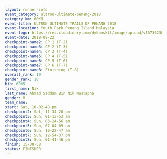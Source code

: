 ```yaml
---
layout: runner-info 
event_category: ultron-ultimate-penang-2018 
category_km: 60KM 
event-title: ULTRON ULTIMATE TRAILS OF PENANG 2018 
event-location: Youth Park Penang Island Malaysia 
event-logo: https://res.cloudinary.com/dykbosktl/image/upload/v1573623002/Logo/ULTRO_2018_LOGO_btp5xw.jpg 
event-date: 2018-09-22 
checkpoint-name2: CP 1 (T-2) 
checkpoint-name3: CP 2 (T-3) 
checkpoint-name4: CP 3 (T-4) 
checkpoint-name5: CP 4 (T-5) 
checkpoint-name6: CP 5 (T-6) 
checkpoint-name7: CP 6 (T-7) 
checkpoint-name8: Finishing (T-8) 
overall_rank: 19
gender_rank: 18
bib: 6065
first_name: Nik
last_name: Ahmad Saddam Bin Nik Mustapha
gender: M
team_name: 
start: Sat, 10-02-48 pm
checkpoint2: Sat, 11-34-20 pm
checkpoint3: Sun, 01-13-53 am
checkpoint4: Sun, 03-24-56 am
checkpoint5: Sun, 07-04-09 am
checkpoint6: Sun, 10-22-47 am
checkpoint7: Sun, 12-54-37 pm
checkpoint8: Sun, 01-41-46 pm
finish: 15-38-58
status: FINISHER
---
```

